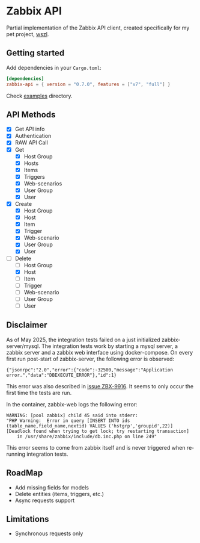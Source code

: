 # Zabbix API

Partial implementation of the Zabbix API client, created specifically for my pet project, [wszl](https://github.com/tinyops-ru/zabbix-lld-ws).

## Getting started

Add dependencies in your `Cargo.toml`:

```toml
[dependencies]
zabbix-api = { version = "0.7.0", features = ["v7", "full"] }
```

Check [examples](examples) directory.

## API Methods

- [x] Get API info
- [x] Authentication
- [x] RAW API Call
- [x] Get
  - [x] Host Group
  - [x] Hosts
  - [x] Items
  - [x] Triggers
  - [x] Web-scenarios
  - [x] User Group
  - [x] User
- [x] Create
  - [x] Host Group
  - [x] Host
  - [x] Item
  - [x] Trigger
  - [x] Web-scenario
  - [x] User Group
  - [x] User
- [ ] Delete
  - [ ] Host Group
  - [x] Host
  - [ ] Item
  - [ ] Trigger
  - [ ] Web-scenario
  - [ ] User Group
  - [ ] User

## Disclaimer

As of May 2025, the integration tests failed on a just initialized zabbix-server/mysql.
The integration tests work by starting a mysql server, a zabbix server and a zabbix web
interface using docker-compose.
On every first run post-start of zabbix-server, the following error is observed:

```
{"jsonrpc":"2.0","error":{"code":-32500,"message":"Application error.","data":"DBEXECUTE_ERROR"},"id":1}
```

This error was also described in [issue ZBX-9916](https://support.zabbix.com/browse/ZBX-9916).
It seems to only occur the first time the tests are run.

In the container, zabbix-web logs the following error:

```
WARNING: [pool zabbix] child 45 said into stderr:
"PHP Warning:  Error in query [INSERT INTO ids (table_name,field_name,nextid) VALUES ('hstgrp','groupid',22)] [Deadlock found when trying to get lock; try restarting transaction]
    in /usr/share/zabbix/include/db.inc.php on line 249"
```

This error seems to come from zabbix itself and is never triggered when re-running
integration tests.

## RoadMap

- Add missing fields for models
- Delete entities (items, triggers, etc.)
- Async requests support

## Limitations

- Synchronous requests only
